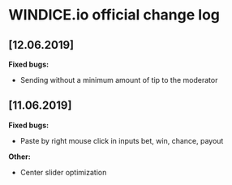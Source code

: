 # WINDICE.io official change log

## [12.06.2019]

**Fixed bugs:**
- Sending without a minimum amount of tip to the moderator

## [11.06.2019]

**Fixed bugs:**
- Paste by right mouse click in inputs bet, win, chance, payout

**Other:**
- Center slider optimization
